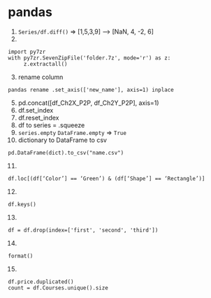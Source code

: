 # pandas
1. ```Series/df.diff()``` => [1,5,3,9] --> [NaN, 4, -2, 6]
2. 
```
import py7zr 
with py7zr.SevenZipFile('folder.7z', mode='r') as z:
     z.extractall()
```
3. rename column
```
pandas rename .set_axis(['new_name'], axis=1) inplace
```
5.  pd.concat([df_Ch2X_P2P, df_Ch2Y_P2P], axis=1)
6.  df.set_index
7.  df.reset_index
8.  df to series = .squeeze
9.  ```series.empty``` ```DataFrame.empty``` => ```True```
10.  dictionary to DataFrame to csv
```
pd.DataFrame(dict).to_csv("name.csv")
```
11.
```
df.loc[(df[‘Color’] == ‘Green’) & (df[‘Shape’] == ‘Rectangle’)]
```
12.
```
df.keys()
```
13.
```
df = df.drop(index=['first', 'second', 'third'])
```
14.
```
format()
```
15.
```
df.price.duplicated()
count = df.Courses.unique().size
```
